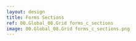 ```yaml
---
layout: design
title: Forms Sections
ref: 00.Global_08.Grid forms_c_sections
image: 00.Global_08.Grid forms_c_sections.png
---
```

